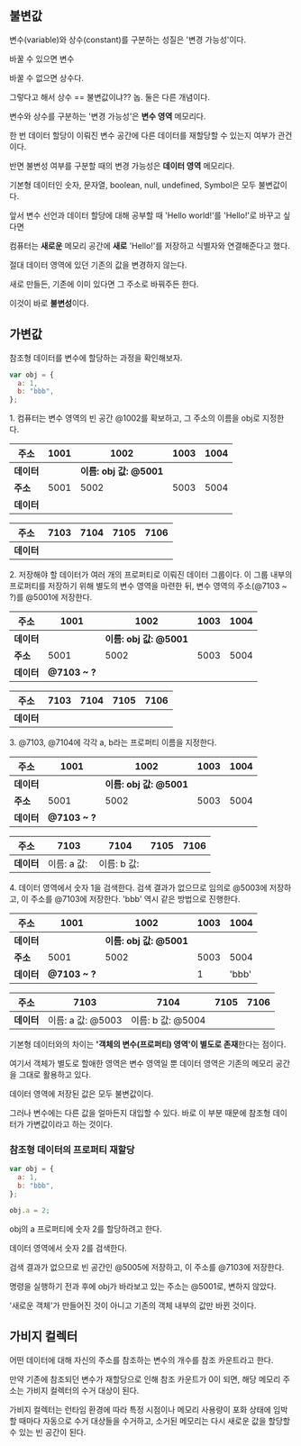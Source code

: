 ## **불변값**

변수(variable)와 상수(constant)를 구분하는 성질은 '변경 가능성'이다.

바꿀 수 있으면 변수

바꿀 수 없으면 상수다.

그렇다고 해서 상수 == 불변값이냐?? 놉. 둘은 다른 개념이다.

변수와 상수를 구분하는 '변경 가능성'은 **변수 영역** 메모리다.

한 번 데이터 할당이 이뤄진 변수 공간에 다른 데이터를 재할당할 수 있는지 여부가 관건이다.

반면 불변성 여부를 구분할 때의 변경 가능성은 **데이터 영역** 메모리다.

기본형 데이터인 숫자, 문자열, boolean, null, undefined, Symbol은 모두 불변값이다.

앞서 변수 선언과 데이터 할당에 대해 공부할 때 'Hello world!'를 'Hello!'로 바꾸고 싶다면

컴퓨터는 **새로운** 메모리 공간에 **새로** 'Hello!'를 저장하고 식별자와 연결해준다고 했다.

절대 데이터 영역에 있던 기존의 값을 변경하지 않는다.

새로 만들든, 기존에 이미 있다면 그 주소로 바꿔주든 한다.

이것이 바로 **불변성**이다.

## **가변값**

참조형 데이터를 변수에 할당하는 과정을 확인해보자.

```javascript
var obj = {
  a: 1,
  b: "bbb",
};
```

1\. 컴퓨터는 변수 영역의 빈 공간 @1002를 확보하고, 그 주소의 이름을 obj로 지정한다.

| **주소**   | 1001 | 1002                        | 1003 | 1004 |
| ---------- | ---- | --------------------------- | ---- | ---- |
| **데이터** |      | **이름: obj** **값: @5001** |      |      |
| **주소**   | 5001 | 5002                        | 5003 | 5004 |
| **데이터** |      |                             |      |      |

| **주소**   | **7103** | **7104** | **7105** | **7106** |
| ---------- | -------- | -------- | -------- | -------- |
| **데이터** |          |          |          |          |

2\. 저장해야 할 데이터가 여러 개의 프로퍼티로 이뤄진 데이터 그룹이다. 이 그룹 내부의 프로퍼티를 저장하기 위해 별도의 변수 영역을 마련한 뒤, 변수 영역의 주소(@7103 ~ ?)를 @5001에 저장한다.

| **주소**   | 1001          | 1002                        | 1003 | 1004 |
| ---------- | ------------- | --------------------------- | ---- | ---- |
| **데이터** |               | **이름: obj** **값: @5001** |      |      |
| **주소**   | 5001          | 5002                        | 5003 | 5004 |
| **데이터** | **@7103 ~ ?** |                             |      |      |

| **주소**   | **7103** | **7104** | **7105** | **7106** |
| ---------- | -------- | -------- | -------- | -------- |
| **데이터** |          |          |          |          |

3\. @7103, @7104에 각각 a, b라는 프로퍼티 이름을 지정한다.

| **주소**   | 1001          | 1002                        | 1003 | 1004 |
| ---------- | ------------- | --------------------------- | ---- | ---- |
| **데이터** |               | **이름: obj** **값: @5001** |      |      |
| **주소**   | 5001          | 5002                        | 5003 | 5004 |
| **데이터** | **@7103 ~ ?** |                             |      |      |

| **주소**   | **7103**     | **7104**     | **7105** | **7106** |
| ---------- | ------------ | ------------ | -------- | -------- |
| **데이터** | 이름: a 값:  | 이름: b 값:  |          |          |

4\. 데이터 영역에서 숫자 1을 검색한다. 검색 결과가 없으므로 임의로 @5003에 저장하고, 이 주소를 @7103에 저장한다. 'bbb' 역시 같은 방법으로 진행한다.

| **주소**   | 1001          | 1002                        | 1003 | 1004  |
| ---------- | ------------- | --------------------------- | ---- | ----- |
| **데이터** |               | **이름: obj** **값: @5001** |      |       |
| **주소**   | 5001          | 5002                        | 5003 | 5004  |
| **데이터** | **@7103 ~ ?** |                             | 1    | 'bbb' |

| **주소**   | **7103**          | **7104**          | **7105** | **7106** |
| ---------- | ----------------- | ----------------- | -------- | -------- |
| **데이터** | 이름: a 값: @5003 | 이름: b 값: @5004 |          |          |

기본형 데이터와의 차이는 **'객체의 변수(프로퍼티) 영역'이 별도로 존재**한다는 점이다.

여기서 객체가 별도로 할애한 영역은 변수 영역일 뿐 데이터 영역은 기존의 메모리 공간을 그대로 활용하고 있다.

데이터 영역에 저장된 값은 모두 불변값이다.

그러나 변수에는 다른 값을 얼마든지 대입할 수 있다. 바로 이 부분 때문에 참조형 데이터가 가변값이라고 하는 것이다.

### **참조형 데이터의 프로퍼티 재할당**

```javascript
var obj = {
  a: 1,
  b: "bbb",
};

obj.a = 2;
```

obj의 a 프로퍼티에 숫자 2를 할당하려고 한다.

데이터 영역에서 숫자 2를 검색한다.

검색 결과가 없으므로 빈 공간인 @5005에 저장하고, 이 주소를 @7103에 저장한다.

명령을 실행하기 전과 후에 obj가 바라보고 있는 주소는 @5001로, 변하지 않았다.

'새로운 객체'가 만들어진 것이 아니고 기존의 객체 내부의 값만 바뀐 것이다.

## **가비지 컬렉터**

어떤 데이터에 대해 자신의 주소를 참조하는 변수의 개수를 참조 카운트라고 한다.

만약 기존에 참조되던 변수가 재할당으로 인해 참조 카운트가 0이 되면, 해당 메모리 주소는 가비지 컬렉터의 수거 대상이 된다.

가비지 컬렉터는 런타임 환경에 따라 특정 시점이나 메모리 사용량이 포화 상태에 임박할 때마다 자동으로 수거 대상들을 수거하고, 소거된 메모리는 다시 새로운 값을 할당할 수 있는 빈 공간이 된다.
